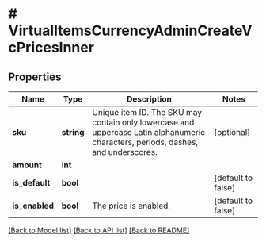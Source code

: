 # # VirtualItemsCurrencyAdminCreateVcPricesInner

## Properties

Name | Type | Description | Notes
------------ | ------------- | ------------- | -------------
**sku** | **string** | Unique item ID. The SKU may contain only lowercase and uppercase Latin alphanumeric characters, periods, dashes, and underscores. | [optional]
**amount** | **int** |  |
**is_default** | **bool** |  | [default to false]
**is_enabled** | **bool** | The price is enabled. | [default to false]

[[Back to Model list]](../../README.md#models) [[Back to API list]](../../README.md#endpoints) [[Back to README]](../../README.md)
